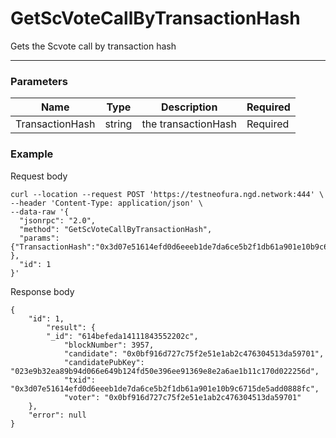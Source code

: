 # GetScVoteCallByTransactionHash
Gets the Scvote call by transaction hash
<hr>

### Parameters
|    Name    | Type | Description | Required |
| ---------- | --- |    ------    | ----|
| TransactionHash     | string|  the transactionHash| Required |


### Example

Request body

```
curl --location --request POST 'https://testneofura.ngd.network:444' \
--header 'Content-Type: application/json' \
--data-raw '{  
  "jsonrpc": "2.0",
  "method": "GetScVoteCallByTransactionHash",
  "params": {"TransactionHash":"0x3d07e51614efd0d6eeeb1de7da6ce5b2f1db61a901e10b9c6715de5add0888fc" },
  "id": 1
}'
```
Response body

```json5
{
    "id": 1,
        "result": {
        "_id": "614befeda14111843552202c",
            "blockNumber": 3957,
            "candidate": "0x0bf916d727c75f2e51e1ab2c476304513da59701",
            "candidatePubKey": "023e9b32ea89b94d066e649b124fd50e396ee91369e8e2a6ae1b11c170d022256d",
            "txid": "0x3d07e51614efd0d6eeeb1de7da6ce5b2f1db61a901e10b9c6715de5add0888fc",
            "voter": "0x0bf916d727c75f2e51e1ab2c476304513da59701"
    },
    "error": null
}
```
